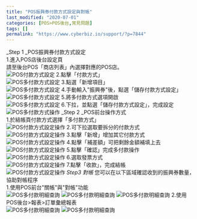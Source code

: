```yaml
---
title: "POS振興券付款方式設定與對帳"
last_modified: "2020-07-01"
categories: [POS>POS後台,常見問題]
tags: []
permalink: "https://www.cyberbiz.io/support/?p=7844"
---
```


_Step 1 _POS振興券付款方式設定  
1.進入POS店後台設定頁  
請至後台POS「商店列表」內選擇對應的POS店。  
![POS付款方式設定](https://www.cyberbiz.co/support/wp-content/uploads/2019/05/pay1.png) 2.點擊「付款方式」  
![POS多付款方式設定](https://www.cyberbiz.co/support/wp-content/uploads/2019/07/多付款方式-後臺.png) 3.點選「新增項目」  
![POS多付款方式設定](https://www.cyberbiz.co/support/wp-content/uploads/2019/07/多付款方式-後臺1.png) 4.手動輸入"振興券"後，點選「儲存付款方式設定」
![POS多付款方式設定](https://www.cyberbiz.co/support/wp-content/uploads/2020/06/多付款方式.jpg) 5.將多付款方式選項開啟  
![POS多付款方式設定](https://www.cyberbiz.co/support/wp-content/uploads/2019/07/多付款方式-後臺3.png) 6.下拉，並點選「儲存付款方式設定」，完成設定  
![POS多付款方式操作](https://www.cyberbiz.co/support/wp-content/uploads/2019/07/多付款方式-後臺4.png) _Step 2 _POS前台操作方式  
1.於結帳頁付款方式選擇「多付款方式」  
![POS付款方式設定操作](https://www.cyberbiz.co/support/wp-content/uploads/2019/07/多付款方式-前台1.png) 2.可下拉選取要拆分的付款方式  
![POS付款方式設定操作](https://www.cyberbiz.co/support/wp-content/uploads/2019/07/多付款方式-前台2.png) 3.點擊「新增」增加其它付款方式  
![POS付款方式設定操作](https://www.cyberbiz.co/support/wp-content/uploads/2020/06/多付款_新增.jpg) 4.點擊「補差額」可把剩餘金額補填上去  
![POS付款方式設定操作](https://www.cyberbiz.co/support/wp-content/uploads/2020/06/多付款_補差額.jpg) 5.點擊「確認」完成多付款操作  
![POS付款方式設定操作](https://www.cyberbiz.co/support/wp-content/uploads/2020/06/多付款_確認.jpg) 6.選取發票方式  
![POS付款方式設定操作](https://www.cyberbiz.co/support/wp-content/uploads/2019/07/多付款方式-前台6.png) 7.點擊「收款」，完成結帳  
![POS付款方式設定操作](https://www.cyberbiz.co/support/wp-content/uploads/2019/07/多付款方式-前台7.png) _Step3 對帳_ 您可以在以下區域確認收到的振興券數量，協助對帳程序  
1.使用POS前台"關帳"與"對帳"功能  
![POS多付款明細查詢](https://www.cyberbiz.co/support/wp-content/uploads/2020/06/POS前台_其他功能.jpg)
![POS多付款明細查詢](https://www.cyberbiz.co/support/wp-content/uploads/2020/06/POS前台_關帳.jpg)
![POS多付款明細查詢](https://www.cyberbiz.co/support/wp-content/uploads/2020/06/POS前台_對帳.jpg) 2.使用POS後台>報表>訂單彙總報表  
![POS多付款明細查詢](https://www.cyberbiz.co/support/wp-content/uploads/2020/06/POS後台_報表.jpg)
![POS多付款明細查詢](https://www.cyberbiz.co/support/wp-content/uploads/2020/06/POS_訂單彙總報表.jpg)

